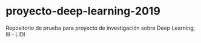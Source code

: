 # proyecto-deep-learning-2019
Repositorio de prueba para proyecto de investigación sobre Deep Learning, III - LIDI
